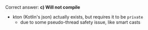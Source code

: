 Correct answer: **c) Will not compile**

* kton (Kotlin's json) actually exists, but requires it to be `private`
    * due to some pseudo-thread safety issue, like smart casts
